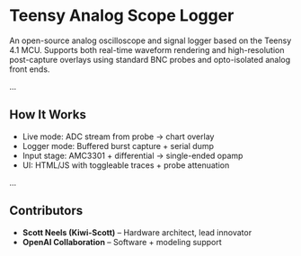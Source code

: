 # Teensy Analog Scope Logger

An open-source analog oscilloscope and signal logger based on the Teensy 4.1 MCU. Supports both real-time waveform rendering and high-resolution post-capture overlays using standard BNC probes and opto-isolated analog front ends.

...

## How It Works
- Live mode: ADC stream from probe → chart overlay
- Logger mode: Buffered burst capture + serial dump
- Input stage: AMC3301 + differential → single-ended opamp
- UI: HTML/JS with toggleable traces + probe attenuation

...

## Contributors
- **Scott Neels (Kiwi-Scott)** – Hardware architect, lead innovator
- **OpenAI Collaboration** – Software + modeling support

